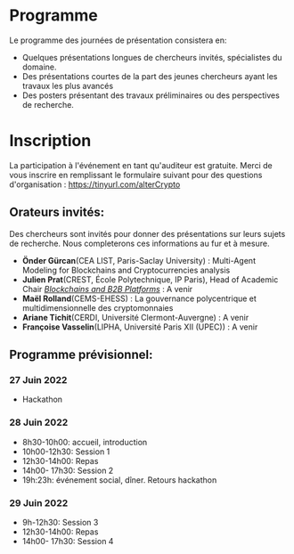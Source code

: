 # Programme 
Le programme des journées de présentation consistera en: 

- Quelques présentations longues de chercheurs invités, spécialistes du domaine.
- Des présentations courtes de la part des jeunes chercheurs ayant les travaux les plus avancés
- Des posters présentant des travaux préliminaires ou des perspectives de recherche.

# Inscription
La participation à l'événement en tant qu'auditeur est gratuite. Merci de vous inscrire en remplissant le formulaire suivant pour des questions d'organisation : https://tinyurl.com/alterCrypto

## Orateurs invités:
Des chercheurs sont invités pour donner des présentations sur leurs sujets de recherche. Nous completerons ces informations au fur et à mesure.
- **Önder Gürcan**(CEA LIST, Paris-Saclay University) : Multi-Agent Modeling for Blockchains and Cryptocurrencies analysis
- **Julien Prat**(CREST, École Polytechnique, IP Paris), Head of Academic Chair [*Blockchains and B2B Platforms*](https://blockchain-chair.io/) : A venir
- **Maël Rolland**(CEMS-EHESS) : La gouvernance polycentrique et multidimensionnelle des cryptomonnaies
- **Ariane Tichit**(CERDI, Université Clermont-Auvergne) : A venir
- **Françoise Vasselin**(LIPHA, Université Paris XII (UPEC)) : A venir

## Programme prévisionnel:

### 27 Juin 2022
- Hackathon

### 28 Juin 2022 
- 8h30-10h00: accueil, introduction
- 10h00-12h30: Session 1
- 12h30-14h00: Repas
- 14h00- 17h30: Session 2
- 19h:23h: événement social, dîner. Retours hackathon

### 29 Juin 2022

- 9h-12h30: Session 3
- 12h30-14h00: Repas
- 14h00- 17h30: Session 4
